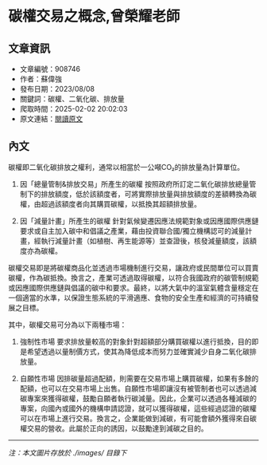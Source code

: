 # 碳權交易之概念,曾榮耀老師

## 文章資訊
- 文章編號：908746
- 作者：蘇偉強
- 發布日期：2023/08/08
- 關鍵詞：碳權、二氧化碳、排放量
- 爬取時間：2025-02-02 20:02:03
- 原文連結：[閱讀原文](https://real-estate.get.com.tw/Columns/detail.aspx?no=908746)

## 內文
碳權即二氧化碳排放之權利，通常以相當於一公噸CO₂的排放量為計算單位。

1. 因「總量管制&排放交易」所產生的碳權 按照政府所訂定二氧化碳排放總量管制下的排放額度，低於該額度者，可將實際排放量與排放額度的差額轉換為碳權，由超過該額度者向其購買碳權，以抵換其超額排放量。

2. 因「減量計畫」所產生的碳權 針對氣候變遷因應法規範對象或因應國際供應鏈要求或自主加入碳中和倡議之產業，藉由投資聯合國/獨立機構認可的減量計畫，經執行減量計畫（如植樹、再生能源等）並查證後，核發減量額度，該額度亦為碳權。

碳權交易即是將碳權商品化並透過市場機制進行交易，讓政府或民間單位可以買賣碳權，作為碳抵換。換言之，產業可透過取得碳權，以符合我國政府的碳管制規範或因應國際供應鏈與倡議的碳中和要求。最終，以將大氣中的溫室氣體含量穩定在一個適當的水準，以保證生態系統的平滑適應、食物的安全生產和經濟的可持續發展之目標。

其中，碳權交易可分為以下兩種市場：

1. 強制性市場 要求排放量較高的對象針對超額部分購買碳權以進行抵換，目的即是希望透過以量制價方式，使其為降低成本而努力並確實減少自身二氧化碳排放量。

2. 自願性市場 因排碳量超過配額，則需要在交易市場上購買碳權，如果有多餘的配額，也可以在交易市場上出售。自願性市場即讓沒有被管制者也可以透過減碳專案來獲得碳權，鼓勵自願者執行碳減量。因此，企業可以透過各種減碳的專案，向國內或國外的機構申請認證，就可以獲得碳權，這些經過認證的碳權可以在市場上進行交易。換言之，企業能做到減碳，有可能會額外獲得來自碳權交易的營收。此屬於正向的誘因，以鼓勵達到減碳之目的。
---
*注：本文圖片存放於 ./images/ 目錄下*
